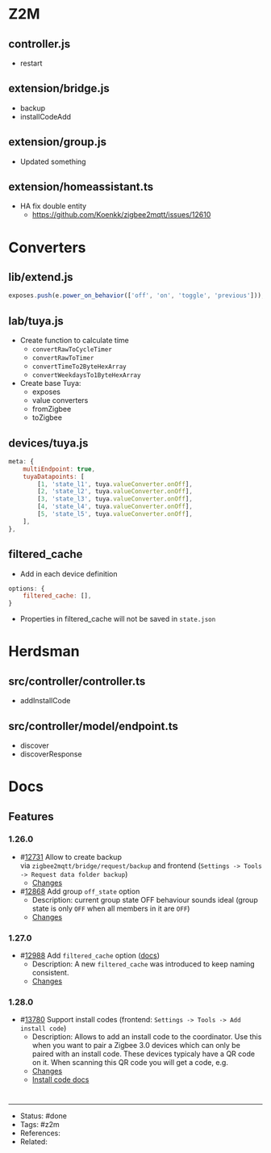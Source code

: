 # Z2M

## controller.js
- restart

## extension/bridge.js
- backup
- installCodeAdd

## extension/group.js
- Updated something

## extension/homeassistant.ts
- HA fix double entity
	- <https://github.com/Koenkk/zigbee2mqtt/issues/12610>

# Converters

## lib/extend.js
```js
exposes.push(e.power_on_behavior(['off', 'on', 'toggle', 'previous']));
```

## lab/tuya.js
- Create function to calculate time
	- `convertRawToCycleTimer`
	- `convertRawToTimer`
	- `convertTimeTo2ByteHexArray`
	- `convertWeekdaysTo1ByteHexArray`
- Create base Tuya:
	- exposes
	- value converters
	- fromZigbee
	- toZigbee

## devices/tuya.js
```js
meta: {
	multiEndpoint: true,
	tuyaDatapoints: [
		[1, 'state_l1', tuya.valueConverter.onOff],
		[2, 'state_l2', tuya.valueConverter.onOff],
		[3, 'state_l3', tuya.valueConverter.onOff],
		[4, 'state_l4', tuya.valueConverter.onOff],
		[5, 'state_l5', tuya.valueConverter.onOff],
	],
},
```

## filtered_cache
- Add in each device definition

```js
options: {
	filtered_cache: [],
}
```

- Properties in filtered_cache will not be saved in `state.json`

# Herdsman

## src/controller/controller.ts
- addInstallCode

## src/controller/model/endpoint.ts
- discover
- discoverResponse

# Docs

## Features

### 1.26.0
-  #[12731](https://github.com/Koenkk/zigbee2mqtt/discussions/12731) Allow to create backup via `zigbee2mqtt/bridge/request/backup` and frontend (`Settings -> Tools -> Request data folder backup`)
	- [Changes](https://github.com/Koenkk/zigbee2mqtt/pull/12797/commits/7f304fbc20e89f0120d98b7bc6f1429722a53910)
-  #[12868](https://github.com/Koenkk/zigbee2mqtt/pull/12868) Add group `off_state` option
	- Description: current group state OFF behaviour sounds ideal (group state is only `OFF` when all members in it are `OFF`)
	- [Changes](https://github.com/Koenkk/zigbee2mqtt/pull/12868/files)

### 1.27.0
-  #[12988](https://github.com/Koenkk/zigbee2mqtt/pull/12988) Add `filtered_cache` option ([docs](https://www.zigbee2mqtt.io/guide/configuration/devices-groups.html#common-device-options))
	- Description: A new `filtered_cache` was introduced to keep naming consistent.
	- [Changes](https://github.com/Koenkk/zigbee2mqtt/pull/12988/files)

### 1.28.0
-  #[13780](https://github.com/Koenkk/zigbee2mqtt/pull/13780) Support install codes (frontend: `Settings -> Tools -> Add install code`)
	- Description: Allows to add an install code to the coordinator. Use this when you want to pair a Zigbee 3.0 devices which can only be paired with an install code. These devices typicaly have a QR code on it. When scanning this QR code you will get a code, e.g.
	- [Changes](https://github.com/Koenkk/zigbee2mqtt/pull/13780/files)
	- [Install code docs](https://github.com/Koenkk/zigbee2mqtt.io/pull/1540)

#
---
- Status: #done
- Tags: #z2m
- References:
- Related:
